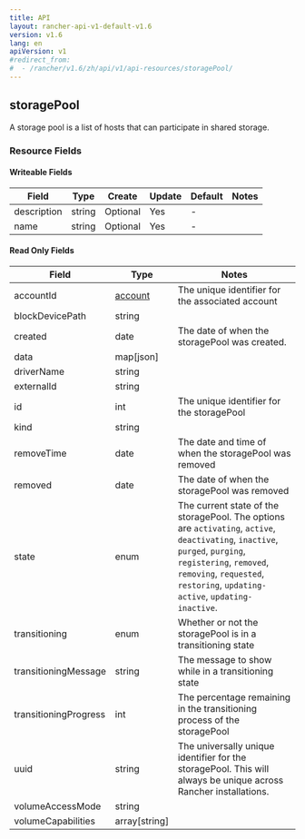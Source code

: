 ```yaml
---
title: API
layout: rancher-api-v1-default-v1.6
version: v1.6
lang: en
apiVersion: v1
#redirect_from:
#  - /rancher/v1.6/zh/api/v1/api-resources/storagePool/
---
```


## storagePool

A storage pool is a list of hosts that can participate in shared storage.

### Resource Fields

#### Writeable Fields

Field | Type | Create | Update | Default | Notes
---|---|---|---|---|---
description | string | Optional | Yes | - | 
name | string | Optional | Yes | - | 


#### Read Only Fields

Field | Type   | Notes
---|---|---
accountId | [account]({{site.baseurl}}/rancher/{{page.version}}/{{page.lang}}/api/{{page.apiVersion}}/api-resources/account/)  | The unique identifier for the associated account
blockDevicePath | string  | 
created | date  | The date of when the storagePool was created.
data | map[json]  | 
driverName | string  | 
externalId | string  | 
id | int  | The unique identifier for the storagePool
kind | string  | 
removeTime | date  | The date and time of when the storagePool was removed
removed | date  | The date of when the storagePool was removed
state | enum  | The current state of the storagePool. The options are `activating`, `active`, `deactivating`, `inactive`, `purged`, `purging`, `registering`, `removed`, `removing`, `requested`, `restoring`, `updating-active`, `updating-inactive`.
transitioning | enum  | Whether or not the storagePool is in a transitioning state
transitioningMessage | string  | The message to show while in a transitioning state
transitioningProgress | int  | The percentage remaining in the transitioning process of the storagePool
uuid | string  | The universally unique identifier for the storagePool. This will always be unique across Rancher installations.
volumeAccessMode | string  | 
volumeCapabilities | array[string]  | 


<br>
